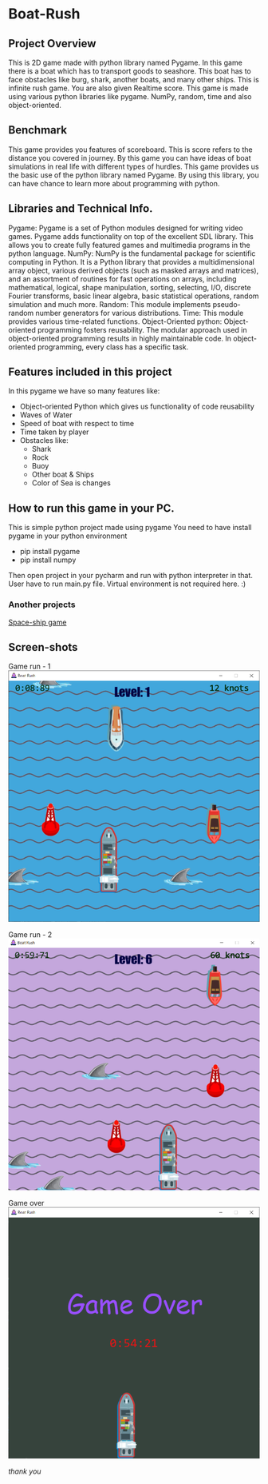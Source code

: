 # Boat-Rush

## Project Overview
This is 2D game made with python library named Pygame. In this game there is a boat which has to transport goods to seashore. This boat has to face obstacles like burg, shark, another boats, and many other ships. This is infinite rush game. You are also given Realtime score.
This game is made using various python libraries like pygame. NumPy, random, time and also object-oriented.

## Benchmark
This game provides you features of scoreboard. This is score refers to the distance you covered in journey. By this game you can have ideas of boat simulations in real life with different types of hurdles. This game provides us the basic use of the python library named Pygame. By using this library, you can have chance to learn more about programming with python.

## Libraries and Technical Info.
Pygame: Pygame is a set of Python modules designed for writing video games. Pygame adds functionality on top of the excellent SDL library. This allows you to create fully featured games and multimedia programs in the python language.
NumPy: NumPy is the fundamental package for scientific computing in Python. It is a Python library that provides a multidimensional array object, various derived objects (such as masked arrays and matrices), and an assortment of routines for fast operations on arrays, including mathematical, logical, shape manipulation, sorting, selecting, I/O, discrete Fourier transforms, basic linear algebra, basic statistical operations, random simulation and much more.
Random: This module implements pseudo-random number generators for various distributions.
Time: This module provides various time-related functions.
Object-Oriented python: Object-oriented programming fosters reusability. The modular approach used in object-oriented programming results in highly maintainable code. In object-oriented programming, every class has a specific task.

## Features included in this project
In this pygame we have so many features like:
*	Object-oriented Python which gives us functionality of code reusability
*	Waves of Water
*	Speed of boat with respect to time
*	Time taken by player
*	Obstacles like:
    -	Shark
    -	Rock
    -  	Buoy
    -  	Other boat & Ships
    -	Color of Sea is changes 

## How to run this game in your PC.
This is simple python project made using pygame
You need to have install pygame in your python environment
- pip install pygame
- pip install numpy

Then open project in your pycharm and run with python interpreter in that.
User have to run main.py file.
Virtual environment is not required here. :)

### Another projects
<a href = "https://github.com/venisprajapati/space-ship" > Space-ship game </a>

## Screen-shots

Game run - 1
    ![](https://github.com/venisprajapati/Boat-Rush/blob/master/Screen-shots/game-1.PNG?raw=true)

Game run - 2
    ![](https://github.com/venisprajapati/Boat-Rush/blob/master/Screen-shots/game-2.png?raw=true)

Game over
    ![](https://github.com/venisprajapati/Boat-Rush/blob/master/Screen-shots/game-over-1.PNG?raw=true)

*thank you*
